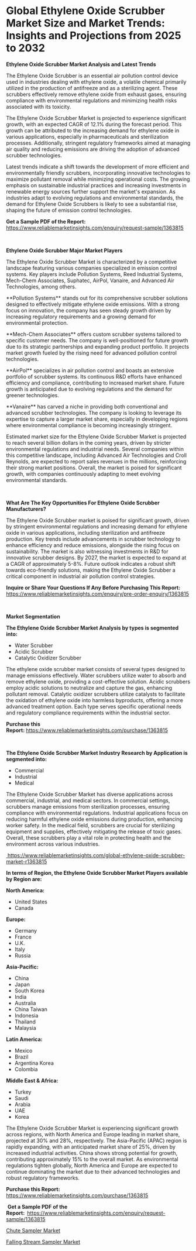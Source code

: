 <p><h1>Global Ethylene Oxide Scrubber Market Size and Market Trends: Insights and Projections from 2025 to 2032</h1></p><p><strong>Ethylene Oxide Scrubber Market Analysis and Latest Trends</strong></p>
<p><p>The Ethylene Oxide Scrubber is an essential air pollution control device used in industries dealing with ethylene oxide, a volatile chemical primarily utilized in the production of antifreeze and as a sterilizing agent. These scrubbers effectively remove ethylene oxide from exhaust gases, ensuring compliance with environmental regulations and minimizing health risks associated with its toxicity.</p><p>The Ethylene Oxide Scrubber Market is projected to experience significant growth, with an expected CAGR of 12.1% during the forecast period. This growth can be attributed to the increasing demand for ethylene oxide in various applications, especially in pharmaceuticals and sterilization processes. Additionally, stringent regulatory frameworks aimed at managing air quality and reducing emissions are driving the adoption of advanced scrubber technologies.</p><p>Latest trends indicate a shift towards the development of more efficient and environmentally friendly scrubbers, incorporating innovative technologies to maximize pollutant removal while minimizing operational costs. The growing emphasis on sustainable industrial practices and increasing investments in renewable energy sources further support the market's expansion. As industries adapt to evolving regulations and environmental standards, the demand for Ethylene Oxide Scrubbers is likely to see a substantial rise, shaping the future of emission control technologies.</p></p>
<p><strong>Get a Sample PDF of the Report:&nbsp;</strong> <a href="https://www.reliablemarketinsights.com/enquiry/request-sample/1363815?utm_campaign=2204&utm_medium=2&utm_source=Github&utm_content=ia&utm_term=10042025&utm_id=ethylene-oxide-scrubber">https://www.reliablemarketinsights.com/enquiry/request-sample/1363815</a></p>
<p>&nbsp;</p>
<p><strong>Ethylene Oxide Scrubber Major Market Players</strong></p>
<p><p>The Ethylene Oxide Scrubber Market is characterized by a competitive landscape featuring various companies specialized in emission control systems. Key players include Pollution Systems, Reed Industrial Systems, Mech-Chem Associates, Suphatec, AirPol, Vanaire, and Advanced Air Technologies, among others.</p><p>**Pollution Systems** stands out for its comprehensive scrubber solutions designed to effectively mitigate ethylene oxide emissions. With a strong focus on innovation, the company has seen steady growth driven by increasing regulatory requirements and a growing demand for environmental protection.</p><p>**Mech-Chem Associates** offers custom scrubber systems tailored to specific customer needs. The company is well-positioned for future growth due to its strategic partnerships and expanding product portfolio. It projects market growth fueled by the rising need for advanced pollution control technologies.</p><p>**AirPol** specializes in air pollution control and boasts an extensive portfolio of scrubber systems. Its continuous R&D efforts have enhanced efficiency and compliance, contributing to increased market share. Future growth is anticipated due to evolving regulations and the demand for greener technologies.</p><p>**Vanaire** has carved a niche in providing both conventional and advanced scrubber technologies. The company is looking to leverage its expertise to capture a larger market share, especially in developing regions where environmental compliance is becoming increasingly stringent.</p><p>Estimated market size for the Ethylene Oxide Scrubber Market is projected to reach several billion dollars in the coming years, driven by stricter environmental regulations and industrial needs. Several companies within this competitive landscape, including Advanced Air Technologies and Croll Reynolds, are expected to report sales revenues in the millions, reinforcing their strong market positions. Overall, the market is poised for significant growth, with companies continuously adapting to meet evolving environmental standards.</p></p>
<p>&nbsp;</p>
<p><strong>What Are The Key Opportunities For Ethylene Oxide Scrubber Manufacturers?</strong></p>
<p><p>The Ethylene Oxide Scrubber market is poised for significant growth, driven by stringent environmental regulations and increasing demand for ethylene oxide in various applications, including sterilization and antifreeze production. Key trends include advancements in scrubber technology to enhance efficiency and reduce emissions, alongside the rising focus on sustainability. The market is also witnessing investments in R&D for innovative scrubber designs. By 2027, the market is expected to expand at a CAGR of approximately 5-8%. Future outlook indicates a robust shift towards eco-friendly solutions, making the Ethylene Oxide Scrubber a critical component in industrial air pollution control strategies.</p></p>
<p><strong>Inquire or Share Your Questions If Any Before Purchasing This Report:</strong> <a href="https://www.reliablemarketinsights.com/enquiry/pre-order-enquiry/1363815?utm_campaign=2204&utm_medium=2&utm_source=Github&utm_content=ia&utm_term=10042025&utm_id=ethylene-oxide-scrubber">https://www.reliablemarketinsights.com/enquiry/pre-order-enquiry/1363815</a></p>
<p>&nbsp;</p>
<p><strong>Market Segmentation</strong></p>
<p><strong>The Ethylene Oxide Scrubber Market Analysis by types is segmented into:</strong></p>
<p><ul><li>Water Scrubber</li><li>Acidic Scrubber</li><li>Catalytic Oxidizer Scrubber</li></ul></p>
<p><p>The ethylene oxide scrubber market consists of several types designed to manage emissions effectively. Water scrubbers utilize water to absorb and remove ethylene oxide, providing a cost-effective solution. Acidic scrubbers employ acidic solutions to neutralize and capture the gas, enhancing pollutant removal. Catalytic oxidizer scrubbers utilize catalysts to facilitate the oxidation of ethylene oxide into harmless byproducts, offering a more advanced treatment option. Each type serves specific operational needs and regulatory compliance requirements within the industrial sector.</p></p>
<p><strong>Purchase this Report:&nbsp;</strong><a href="https://www.reliablemarketinsights.com/purchase/1363815?utm_campaign=2204&utm_medium=2&utm_source=Github&utm_content=ia&utm_term=10042025&utm_id=ethylene-oxide-scrubber">https://www.reliablemarketinsights.com/purchase/1363815</a></p>
<p>&nbsp;</p>
<p><strong>The Ethylene Oxide Scrubber Market Industry Research by Application is segmented into:</strong></p>
<p><ul><li>Commercial</li><li>Industrial</li><li>Medical</li></ul></p>
<p><p>The Ethylene Oxide Scrubber Market has diverse applications across commercial, industrial, and medical sectors. In commercial settings, scrubbers manage emissions from sterilization processes, ensuring compliance with environmental regulations. Industrial applications focus on reducing harmful ethylene oxide emissions during production, enhancing worker safety. In the medical field, scrubbers are crucial for sterilizing equipment and supplies, effectively mitigating the release of toxic gases. Overall, these scrubbers play a vital role in protecting health and the environment across various industries.</p></p>
<p><a href="https://www.reliablemarketinsights.com/global-ethylene-oxide-scrubber-market-r1363815?utm_campaign=2204&utm_medium=2&utm_source=Github&utm_content=ia&utm_term=10042025&utm_id=ethylene-oxide-scrubber">&nbsp;https://www.reliablemarketinsights.com/global-ethylene-oxide-scrubber-market-r1363815</a></p>
<p><strong>In terms of Region, the Ethylene Oxide Scrubber Market Players available by Region are:</strong></p>
<p>
    <p> <strong> North America: </strong>
        <ul>
            <li>United States</li>
            <li>Canada</li>
        </ul>
        </p> 
    <p> <strong> Europe: </strong>
        <ul>
            <li>Germany</li>
            <li>France</li>
            <li>U.K.</li>
            <li>Italy</li>
            <li>Russia</li>
        </ul>
        </p> 
    <p> <strong> Asia-Pacific: </strong>
        <ul>
            <li>China</li>
            <li>Japan</li>
            <li>South Korea</li>
            <li>India</li>
            <li>Australia</li>
            <li>China Taiwan</li>
            <li>Indonesia</li>
            <li>Thailand</li>
            <li>Malaysia</li>
        </ul>
        </p> 
    <p> <strong> Latin America: </strong>
        <ul>
            <li>Mexico</li>
            <li>Brazil</li>
            <li>Argentina Korea</li>
            <li>Colombia</li>
        </ul>
        </p> 
    <p> <strong> Middle East & Africa: </strong>
        <ul>
            <li>Turkey</li>
            <li>Saudi</li>
            <li>Arabia</li>
            <li>UAE</li>
            <li>Korea</li>
        </ul>
    </p>
    </p>
<p><p>The Ethylene Oxide Scrubber Market is experiencing significant growth across regions, with North America and Europe leading in market share, projected at 30% and 28%, respectively. The Asia-Pacific (APAC) region is rapidly expanding, with an anticipated market share of 25%, driven by increased industrial activities. China shows strong potential for growth, contributing approximately 15% to the overall market. As environmental regulations tighten globally, North America and Europe are expected to continue dominating the market due to their advanced technologies and robust regulatory frameworks.</p></p>
<p><strong>Purchase this Report: </strong><a href="https://www.reliablemarketinsights.com/purchase/1363815?utm_campaign=2204&utm_medium=2&utm_source=Github&utm_content=ia&utm_term=10042025&utm_id=ethylene-oxide-scrubber">https://www.reliablemarketinsights.com/purchase/1363815</a></p>
<p>&nbsp;<strong>Get a Sample PDF of the Report:&nbsp;&nbsp;</strong><a href="https://www.reliablemarketinsights.com/enquiry/request-sample/1363815?utm_campaign=2204&utm_medium=2&utm_source=Github&utm_content=ia&utm_term=10042025&utm_id=ethylene-oxide-scrubber">https://www.reliablemarketinsights.com/enquiry/request-sample/1363815</a></p>
<p><strong></strong></p>
<p><p><a href="https://github.com/dailyspunj47/Market-Research-Report-List-1/blob/main/chute-sampler-market.md?utm_campaign=2204&utm_medium=2&utm_source=Github&utm_content=ia&utm_term=10042025&utm_id=ethylene-oxide-scrubber">Chute Sampler Market</a></p><p><a href="https://github.com/momossidram/Market-Research-Report-List-1/blob/main/falling-stream-sampler-market.md?utm_campaign=2204&utm_medium=2&utm_source=Github&utm_content=ia&utm_term=10042025&utm_id=ethylene-oxide-scrubber">Falling Stream Sampler Market</a></p></p>